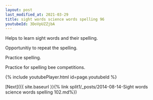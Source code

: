 ```yaml
---
layout: post
last_modified_at: 2021-03-29
title: sight words science words spelling 96
youtubeId: 3DoVpUZZjbA
---
```

 
 
Helps to learn sight words and their spelling.

Opportunitiy to repeat the spelling. 

Practice spelling. 
 
Practice for spelling bee competitions. 
 
{% include youtubePlayer.html id=page.youtubeId %}
 
 

[Next]({{ site.baseurl }}{% link  split1/_posts/2014-08-14-Sight words science words spelling 102.md%})
 
